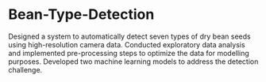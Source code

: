# Bean-Type-Detection
Designed a system to automatically detect seven types of dry bean seeds using high-resolution camera data. 
Conducted exploratory data analysis and implemented pre-processing steps to optimize the data for modelling purposes.
Developed two machine learning models to address the detection challenge.
